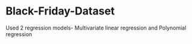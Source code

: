 # Black-Friday-Dataset
Used 2 regression models- Multivariate linear regression and Polynomial regression

